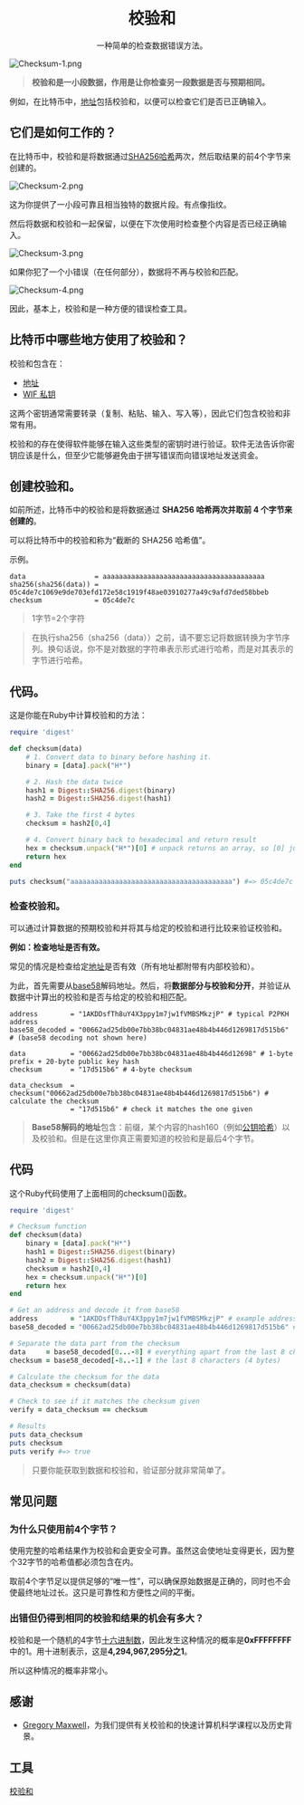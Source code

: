 # <center>校验和</center>
<center>一种简单的检查数据错误方法。</center>

![Checksum-1.png](img/checksum-1.png)

>**校验和是一小段数据，作用是让你检查另一段数据是否与预期相同。**

例如，在比特币中，[地址](../Address/Address.md)包括校验和，以便可以检查它们是否已正确输入。

## 它们是如何工作的？
在比特币中，校验和是将数据通过[SHA256](https://learnmeabitcoin.com/tools/sha256)[哈希](../../Other/Hash%20Function/Hash%20Function.md)两次，然后取结果的前4个字节来创建的。

![Checksum-2.png](img/checksum-2.png)

这为你提供了一小段可靠且相当独特的数据片段。有点像指纹。

然后将数据和校验和一起保留，以便在下次使用时检查整个内容是否已经正确输入。

![Checksum-3.png](img/checksum-3.png)

如果你犯了一个小错误（在任何部分），数据将不再与校验和匹配。

![Checksum-4.png](img/checksum-4.png)

因此，基本上，校验和是一种方便的错误检查工具。

## 比特币中哪些地方使用了校验和？
校验和包含在：

* [地址](../Address/Address.md)
* [WIF 私钥](../Private%20Key/WIF%20Private%20Key/WIF%20Private%20Key.md)

这两个密钥通常需要转录（复制、粘贴、输入、写入等），因此它们包含校验和非常有用。

校验和的存在使得软件能够在输入这些类型的密钥时进行验证。软件无法告诉你密钥应该是什么，但至少它能够避免由于拼写错误而向错误地址发送资金。

## 创建校验和。
如前所述，比特币中的校验和是将数据通过 **SHA256 哈希两次并取前 4 个字节来创建的**。

可以将比特币中的校验和称为“截断的 SHA256 哈希值”。

示例。
```
data                 = aaaaaaaaaaaaaaaaaaaaaaaaaaaaaaaaaaaaaaaa
sha256(sha256(data)) = 05c4de7c1069e9de703efd172e58c1919f48ae03910277a49c9afd7ded58bbeb
checksum             = 05c4de7c
```
>1字节=2个字符

>在执行sha256（sha256（data））之前，请不要忘记将数据转换为字节序列。换句话说，你不是对数据的字符串表示形式进行哈希，而是对其表示的字节进行哈希。

## 代码。
这是你能在Ruby中计算校验和的方法：
```ruby
require 'digest'

def checksum(data)
    # 1. Convert data to binary before hashing it.
    binary = [data].pack("H*")

    # 2. Hash the data twice
    hash1 = Digest::SHA256.digest(binary)
    hash2 = Digest::SHA256.digest(hash1)

    # 3. Take the first 4 bytes
    checksum = hash2[0,4]

    # 4. Convert binary back to hexadecimal and return result
    hex = checksum.unpack("H*")[0] # unpack returns an array, so [0] just grabs the first result
    return hex
end

puts checksum("aaaaaaaaaaaaaaaaaaaaaaaaaaaaaaaaaaaaaaaa") #=> 05c4de7c
```

### 检查校验和。

可以通过计算数据的预期校验和并将其与给定的校验和进行比较来验证校验和。

**例如：检查地址是否有效。**

常见的情况是检查给定[地址](../Address/Address.md)是否有效（所有地址都附带有内部校验和）。

为此，首先需要从[base58](../Base58/Base58.md)解码地址。然后，将**数据部分与校验和分开**，并验证从数据中计算出的校验和是否与给定的校验和相匹配。
```
address        = "1AKDDsfTh8uY4X3ppy1m7jw1fVMBSMkzjP" # typical P2PKH address
base58_decoded = "00662ad25db00e7bb38bc04831ae48b4b446d1269817d515b6" # (base58 decoding not shown here)

data           = "00662ad25db00e7bb38bc04831ae48b4b446d12698" # 1-byte prefix + 20-byte public key hash
checksum       = "17d515b6" # 4-byte checksum

data_checksum  = checksum("00662ad25db00e7bb38bc04831ae48b4b446d1269817d515b6") # calculate the checksum
               = "17d515b6" # check it matches the one given
```
>**Base58解码的地址**包含：前缀，某个内容的hash160（例如[公钥哈希](../Public%20Key/Public%20Key%20Hash/public-key-hash.md)）以及校验和。但是在这里你真正需要知道的校验和是最后4个字节。

## 代码
这个Ruby代码使用了上面相同的checksum()函数。
```ruby
require 'digest'

# Checksum function
def checksum(data)
    binary = [data].pack("H*")
    hash1 = Digest::SHA256.digest(binary)
    hash2 = Digest::SHA256.digest(hash1)
    checksum = hash2[0,4]
    hex = checksum.unpack("H*")[0]
    return hex
end

# Get an address and decode it from base58
address        = "1AKDDsfTh8uY4X3ppy1m7jw1fVMBSMkzjP" # example address
base58_decoded = "00662ad25db00e7bb38bc04831ae48b4b446d1269817d515b6" # (base58 decoding not shown here)

# Separate the data part from the checksum
data     = base58_decoded[0...-8] # everything apart from the last 8 characters
checksum = base58_decoded[-8..-1] # the last 8 characters (4 bytes)

# Calculate the checksum for the data
data_checksum = checksum(data)

# Check to see if it matches the checksum given
verify = data_checksum == checksum

# Results
puts data_checksum
puts checksum
puts verify #=> true
```

>只要你能获取到数据和校验和，验证部分就非常简单了。

## 常见问题
### 为什么只使用前4个字节？
使用完整的哈希结果作为校验和会更安全可靠。虽然这会使地址变得更长，因为整个32字节的哈希值都必须包含在内。

取前4个字节足以提供足够的“唯一性”，可以确保原始数据是正确的，同时也不会使最终地址过长。这只是可靠性和方便性之间的平衡。

### 出错但仍得到相同的校验和结果的机会有多大？
校验和是一个随机的4字节[十六进制数](../../Other/Hexadecimal/hexadecimal.md)，因此发生这种情况的概率是**0xFFFFFFFF**中的1。用十进制表示，这是**4,294,967,295分之1**。

所以这种情况的概率非常小。

## 感谢
* [Gregory Maxwell](https://github.com/gmaxwell)，为我们提供有关校验和的快速计算机科学课程以及历史背景。

## 工具
[校验和](https://learnmeabitcoin.com/tools/checksum)
